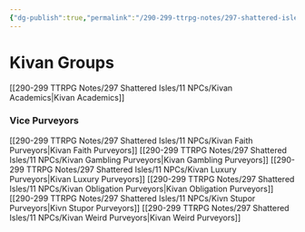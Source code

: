 ```yaml
---
{"dg-publish":true,"permalink":"/290-299-ttrpg-notes/297-shattered-isles/11-np-cs/kivan-npc-groups/"}
---
```



# Kivan Groups

[[290-299 TTRPG Notes/297 Shattered Isles/11 NPCs/Kivan Academics\|Kivan Academics]]

### Vice Purveyors

[[290-299 TTRPG Notes/297 Shattered Isles/11 NPCs/Kivan Faith Purveyors\|Kivan Faith Purveyors]]
[[290-299 TTRPG Notes/297 Shattered Isles/11 NPCs/Kivan Gambling Purveyors\|Kivan Gambling Purveyors]]
[[290-299 TTRPG Notes/297 Shattered Isles/11 NPCs/Kivan Luxury Purveyors\|Kivan Luxury Purveyors]]
[[290-299 TTRPG Notes/297 Shattered Isles/11 NPCs/Kivan Obligation Purveyors\|Kivan Obligation Purveyors]]
[[290-299 TTRPG Notes/297 Shattered Isles/11 NPCs/Kivn Stupor Purveyors\|Kivn Stupor Purveyors]]
[[290-299 TTRPG Notes/297 Shattered Isles/11 NPCs/Kivan Weird Purveyors\|Kivan Weird Purveyors]]